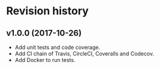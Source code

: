 Revision history
===========================

v1.0.0 (2017-10-26)
---------------------------

* Add unit tests and code coverage.
* Add CI chain of Travis, CircleCI, Coveralls and Codecov.
* Add Docker to run tests.
